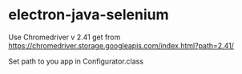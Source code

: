 # electron-java-selenium

Use Chromedriver v 2.41 get from https://chromedriver.storage.googleapis.com/index.html?path=2.41/

Set path to you app in Configurator.class
